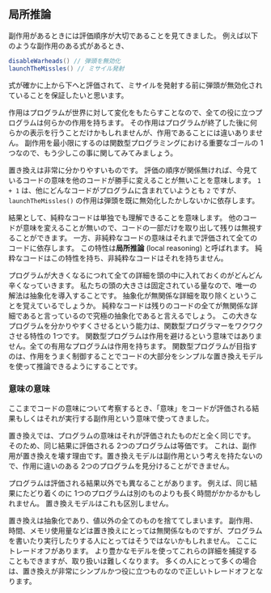 ## 局所推論

副作用があるときには評価順序が大切であることを見てきました。
例えば以下のような副作用のある式があるとき、

```scala
disableWarheads() // 弾頭を無効化
launchTheMissles() // ミサイル発射
```

式が確かに上から下へと評価されて、ミサイルを発射する前に弾頭が無効化されていることを保証したいと思います。

作用はプログラムが世界に対して変化をもたらすことなので、全ての役に立つプログラムは何らかの作用を持ちます。
その作用はプログラムが終了した後に何らかの表示を行うことだけかもしれませんが、作用であることには違いありません。
副作用を最小限にするのは関数型プログラミングにおける重要なゴールの 1つなので、もう少しこの事に関してみてみましょう。

置き換えは非常に分かりやすいものです。
評価の順序が関係無ければ、今見ているコードの意味を他のコードが勝手に変えることが無いことを意味します。
`1 + 1` は、他にどんなコードがプログラムに含まれていようとも `2` ですが、`launchTheMissles()` の作用は弾頭を既に無効化したかしないかに依存します。

結果として、純粋なコードは単独でも理解できることを意味します。
他のコードが意味を変えることが無いので、コードの一部だけを取り出して残りは無視することができます。
一方、非純粋なコードの意味はそれまで評価されて全てのコードに依存します。
この特性は**局所推論** (local reasoning) と呼ばれます。
純粋なコードはこの特性を持ち、非純粋なコードはそれを持ちません。

プログラムが大きくなるにつれて全ての詳細を頭の中に入れておくのがどんどん辛くなっていきます。
私たちの頭の大きさは固定されている量なので、唯一の解法は抽象化を導入することです。
抽象化が無関係な詳細を取り除くということを覚えているでしょうか。
純粋なコードは残りのコードの全てが無関係な詳細であると言っているので究極の抽象化であると言えるでしょう。
この大きなプログラムを分かりやすくさせるという能力は、関数型プログラマーをワクワクさせる特性の 1つです。
関数型プログラムは作用を避けるという意味ではありません。全ての有用なプログラムは作用を持ちます。
関数型プログラムが目指すのは、作用をうまく制御することでコードの大部分をシンプルな置き換えモデルを使って推論できるようにすることです。

### 意味の意味

ここまでコードの意味について考察するとき、「意味」をコードが評価される結果もしくはそれが実行する副作用という意味で使ってきました。

置き換えでは、プログラムの意味はそれが評価されたものだと全く同じです。
そのため、同じ結果に評価される 2つのプログラムは等価です。
これは、副作用が置き換えを壊す理由です。置き換えモデルは副作用という考えを持たないので、作用に違いのある 2つのプログラムを見分けることができません。

プログラムは評価される結果以外でも異なることがあります。
例えば、同じ結果にたどり着くのに 1つのプログラムは別のものよりも長く時間がかかるかもしれません。
置き換えモデルはこれも区別しません。

置き換えは抽象化であり、値以外の全てのものを捨ててしまいます。
副作用、時間、メモリ使用量などは置き換えにとっては無関係なものですが、プログラムを書いたり実行したりする人にとってはそうではないかもしれません。
ここにトレードオフがあります。
より豊かなモデルを使ってこれらの詳細を捕捉することもできますが、取り扱いは難しくなります。
多くの人にとって多くの場合は、置き換えが非常にシンプルかつ役に立つものなので正しいトレードオフとなります。
